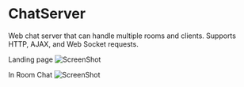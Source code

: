 # ChatServer
Web chat server that can handle multiple rooms and clients. Supports HTTP, AJAX, and Web Socket requests.

Landing page
![ScreenShot](https://i.imgur.com/YIyJ4Ps.jpg})

In Room Chat
![ScreenShot](https://i.imgur.com/m2nwD3n.png)
